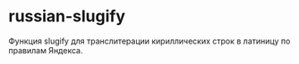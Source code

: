 # russian-slugify
Функция slugify для транслитерации кириллических строк в латиницу по правилам Яндекса.
